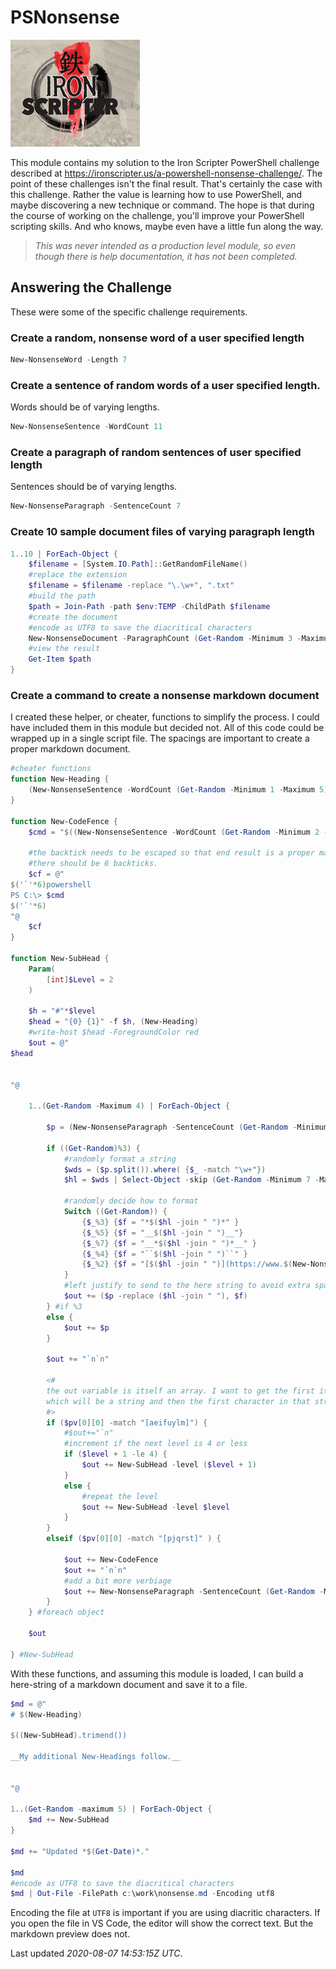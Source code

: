 # PSNonsense

![Iron Scripter](images/IronScripterLogo.png)

This module contains my solution to the Iron Scripter PowerShell challenge described at https://ironscripter.us/a-powershell-nonsense-challenge/. The point of these challenges isn't the final result. That's certainly the case with this challenge. Rather the value is learning how to use PowerShell, and maybe discovering a new technique or command. The hope is that during the course of working on the challenge, you'll improve your PowerShell scripting skills. And who knows, maybe even have a little fun along the way.

> *This was never intended as a production level module, so even though there is help documentation, it has not been completed.*

## Answering the Challenge

These were some of the specific challenge requirements.

### Create a random, nonsense word of a user specified length

```powershell
New-NonsenseWord -Length 7
```

### Create a sentence of random words of a user specified length.

Words should be of varying lengths.

```powershell
New-NonsenseSentence -WordCount 11
```

### Create a paragraph of random sentences of user specified length

Sentences should be of varying lengths.

```powershell
New-NonsenseParagraph -SentenceCount 7
```

### Create 10 sample document files of varying paragraph length

```powershell
1..10 | ForEach-Object {
    $filename = [System.IO.Path]::GetRandomFileName()
    #replace the extension
    $filename = $filename -replace "\.\w+", ".txt"
    #build the path
    $path = Join-Path -path $env:TEMP -ChildPath $filename
    #create the document
    #encode as UTF8 to save the diacritical characters
    New-NonsenseDocument -ParagraphCount (Get-Random -Minimum 3 -Maximum 10) | Out-File -FilePath $path -Encoding utf8
    #view the result
    Get-Item $path
}
```

### Create a command to create a nonsense markdown document

I created these helper, or cheater, functions to simplify the process. I could have included them in this module but decided not. All of this code could be wrapped up in a single script file. The spacings are important to create a proper markdown document.

```powershell
#cheater functions
function New-Heading {
    (New-NonsenseSentence -WordCount (Get-Random -Minimum 1 -Maximum 5)) -replace "[.!?]", ""
}

function New-CodeFence {
    $cmd = "$((New-NonsenseSentence -WordCount (Get-Random -Minimum 2 -Maximum 6)) -replace "[.!?]",'')"

    #the backtick needs to be escaped so that end result is a proper markdown code fence.
    #there should be 6 backticks.
    $cf = @"
$('`'*6)powershell
PS C:\> $cmd
$('`'*6)
"@
    $cf
}

function New-SubHead {
    Param(
        [int]$Level = 2
    )

    $h = "#"*$level
    $head = "{0} {1}" -f $h, (New-Heading)
    #write-host $head -ForegroundColor red
    $out = @"
$head


"@

    1..(Get-Random -Maximum 4) | ForEach-Object {

        $p = (New-NonsenseParagraph -SentenceCount (Get-Random -Minimum 4 -Maximum 10) -outvariable pv)

        if ((Get-Random)%3) {
            #randomly format a string
            $wds = ($p.split()).where( {$_ -match "\w+"})
            $hl = $wds | Select-Object -skip (Get-Random -Minimum 7 -Maximum ($wds.count - 20)) -First (Get-Random -Minimum 1 -Maximum 7)

            #randomly decide how to format
            Switch ((Get-Random)) {
                {$_%3} {$f = "*$($hl -join " ")*" }
                {$_%5} {$f = "__$($hl -join " ")__"}
                {$_%7} {$f = "__*$($hl -join " ")*__" }
                {$_%4} {$f = "``$($hl -join " ")``" }
                {$_%2} {$f = "[$($hl -join " ")](https://www.$(New-NonsenseWord).com)"}
            }
            #left justify to send to the here string to avoid extra spaces
            $out += ($p -replace ($hl -join " "), $f)
        } #if %3
        else {
            $out += $p
        }

        $out += "`n`n"

        <#
        the out variable is itself an array. I want to get the first item in that array,
        which will be a string and then the first character in that string.
        #>
        if ($pv[0][0] -match "[aeifuylm]") {
            #$out+="`n"
            #increment if the next level is 4 or less
            if ($level + 1 -le 4) {
                $out += New-SubHead -level ($level + 1)
            }
            else {
                #repeat the level
                $out += New-SubHead -level $level
            }
        }
        elseif ($pv[0][0] -match "[pjqrst]" ) {

            $out += New-CodeFence
            $out += "`n`n"
            #add a bit more verbiage
            $out += New-NonsenseParagraph -SentenceCount (Get-Random -Minimum 1 -Maximum 4)
        }
    } #foreach object

    $out

} #New-SubHead
```

With these functions, and assuming this module is loaded, I can build a here-string of a markdown document and save it to a file.

```powershell
$md = @"
# $(New-Heading)

$((New-SubHead).trimend())

__My additional New-Headings follow.__


"@

1..(Get-Random -maximum 5) | ForEach-Object {
    $md += New-SubHead
}

$md += "Updated *$(Get-Date)*."

$md
#encode as UTF8 to save the diacritical characters
$md | Out-File -FilePath c:\work\nonsense.md -Encoding utf8
```

Encoding the file at `UTF8` is important if you are using diacritic characters. If you open the file in VS Code, the editor will show the correct text. But the markdown preview does not.

Last updated *2020-08-07 14:53:15Z UTC*.
